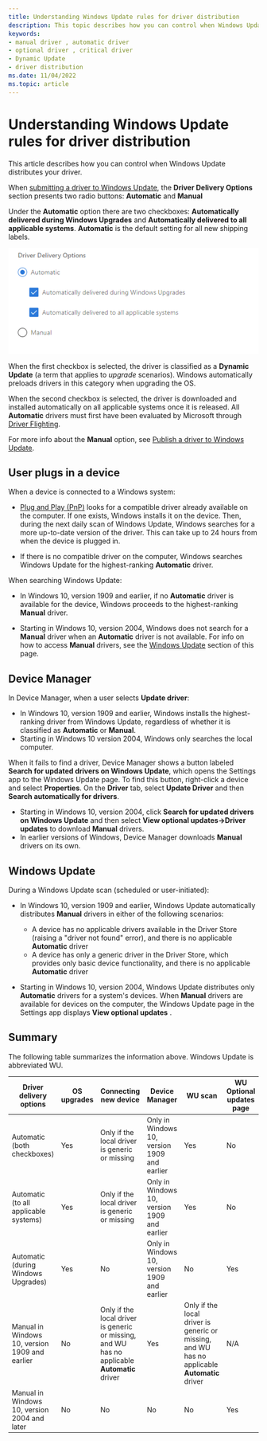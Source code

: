 ```yaml
---
title: Understanding Windows Update rules for driver distribution
description: This topic describes how you can control when Windows Update distributes your driver.
keywords:
- manual driver , automatic driver
- optional driver , critical driver
- Dynamic Update
- driver distribution
ms.date: 11/04/2022
ms.topic: article
---
```


# Understanding Windows Update rules for driver distribution

This article describes how you can control when Windows Update distributes your driver.

When [submitting a driver to Windows Update](publish-a-driver-to-windows-update.md), the **Driver Delivery Options** section presents two radio buttons: **Automatic** and **Manual**

Under the **Automatic** option there are two checkboxes: **Automatically delivered during Windows Upgrades** and **Automatically delivered to all applicable systems**. **Automatic** is the default setting for all new shipping labels.

![Automatic driver promotions checkboxes.](images/driver-delivery-options.png)

When the first checkbox is selected, the driver is classified as a **Dynamic Update** (a term that applies to *upgrade* scenarios). Windows automatically preloads drivers in this category when upgrading the OS.

When the second checkbox is selected, the driver is downloaded and installed automatically on all applicable systems once it is released. All **Automatic** drivers must first have been evaluated by Microsoft through [Driver Flighting](driver-flighting.md).

For more info about the **Manual** option, see [Publish a driver to Windows Update](publish-a-driver-to-windows-update.md).

## User plugs in a device

When a device is connected to a Windows system:

* [Plug and Play (PnP)](../kernel/introduction-to-plug-and-play.md) looks for a compatible driver already available on the computer. If one exists, Windows installs it on the device. Then, during the next daily scan of Windows Update, Windows searches for a more up-to-date version of the driver. This can take up to 24 hours from when the device is plugged in.

* If there is no compatible driver on the computer, Windows searches Windows Update for the highest-ranking **Automatic** driver.

When searching Windows Update:

* In Windows 10, version 1909 and earlier, if no **Automatic** driver is available for the device, Windows proceeds to the highest-ranking **Manual** driver.

* Starting in Windows 10, version 2004, Windows does not search for a **Manual** driver when an **Automatic** driver is not available. For info on how to access **Manual** drivers, see the [Windows Update](#windows-update) section of this page.

## Device Manager

In Device Manager, when a user selects **Update driver**:

* In Windows 10, version 1909 and earlier, Windows installs the highest-ranking driver from Windows Update, regardless of whether it is classified as **Automatic** or **Manual**.
* Starting in Windows 10 version 2004, Windows only searches the local computer.

When it fails to find a driver, Device Manager shows a button labeled **Search for updated drivers on Windows Update**, which opens the Settings app to the Windows Update page. To find this button, right-click a device and select **Properties**. On the **Driver** tab, select **Update Driver** and then **Search automatically for drivers**.

* Starting in Windows 10, version 2004, click **Search for updated drivers on Windows Update** and then select **View optional updates->Driver updates** to download **Manual** drivers.
* In earlier versions of Windows, Device Manager downloads **Manual** drivers on its own.

## Windows Update

During a Windows Update scan (scheduled or user-initiated):

* In Windows 10, version 1909 and earlier, Windows Update automatically distributes **Manual** drivers in either of the following scenarios:

    * A device has no applicable drivers available in the Driver Store (raising a "driver not found" error), and there is no applicable **Automatic** driver
    * A device has only a generic driver in the Driver Store, which provides only basic device functionality, and there is no applicable **Automatic** driver

* Starting in Windows 10, version 2004, Windows Update distributes only **Automatic** drivers for a system's devices. When **Manual** drivers are available for devices on the computer, the Windows Update page in the Settings app displays **View optional updates** .

## Summary

The following table summarizes the information above. Windows Update is abbreviated WU.

|Driver delivery options|OS upgrades|Connecting new device|Device Manager|WU scan|WU Optional updates page|
|-|-|-|-|-|-|
|Automatic (both checkboxes)|Yes|Only if the local driver is generic or missing|Only in Windows 10, version 1909 and earlier|Yes|No|
|Automatic (to all applicable systems)|Yes|Only if the local driver is generic or missing|Only in Windows 10, version 1909 and earlier|Yes|No|
|Automatic (during Windows Upgrades)|Yes|No|Only in Windows 10, version 1909 and earlier|No|Yes|
|Manual in Windows 10, version 1909 and earlier|No|Only if the local driver is generic or missing, and WU has no applicable **Automatic** driver|Yes|Only if the local driver is generic or missing, and WU has no applicable **Automatic** driver|N/A|
|Manual in Windows 10, version 2004 and later|No|No|No|No|Yes|

